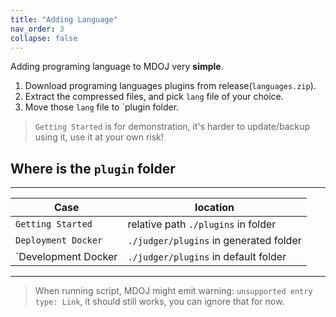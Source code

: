 ```yaml
---
title: "Adding Language"
nav_order: 3
collapse: false
---
```


Adding programing language to MDOJ very **simple**.

1. Download programing languages plugins from release(`languages.zip`).
2. Extract the compressed files, and pick `lang` file of your choice.
3. Move those `lang` file to `plugin folder.

> `Getting Started` is for demonstration, it's harder to update/backup using it,
> use it at your own risk!

## Where is the `plugin` folder

---

| Case                | location                               |
| ------------------- | -------------------------------------- |
| `Getting Started`   | relative path `./plugins` in folder    |
| `Deployment Docker` | `./judger/plugins` in generated folder |
| `Development Docker | `./judger/plugins` in default folder   |

---

> When running script, MDOJ might emit warning: `unsupported entry type: Link`,
> it should still works, you can ignore that for now.
